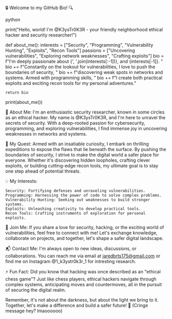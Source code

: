 🔒 Welcome to my GitHub Bio! 🔍

python

print("Hello, world! I'm @K3ysTr0K3R - your friendly neighborhood ethical hacker and security researcher!")

def about_me():
    interests = ["Security", "Programming", "Vulnerability Hunting", "Exploits", "Recon Tools"]
    passions = ["Uncovering vulnerabilities", "Exploring network weaknesses", "Crafting exploits"]
    bio = f"I'm deeply passionate about {', '.join(interests[:-1])}, and {interests[-1]}. "
    bio += f"Constantly on the lookout for vulnerabilities, I love to push the boundaries of security, "
    bio += f"discovering weak spots in networks and systems. Armed with programming skills, "
    bio += f"I create both practical exploits and exciting recon tools for my personal adventures."

    return bio

print(about_me())

📖 About Me:
I'm an enthusiastic security researcher, known in some circles as an ethical hacker. My name is @K3ysTr0K3R, and I'm here to unravel the secrets of security. With a deep-rooted passion for cybersecurity, programming, and exploring vulnerabilities, I find immense joy in uncovering weaknesses in networks and systems.

🔎 My Quest:
Armed with an insatiable curiosity, I embark on thrilling expeditions to expose the flaws that lie beneath the surface. By pushing the boundaries of security, I strive to make the digital world a safer place for everyone. Whether it's discovering hidden loopholes, crafting clever exploits, or building cutting-edge recon tools, my ultimate goal is to stay one step ahead of potential threats.

💡 My Interests:

    Security: Fortifying defenses and unraveling vulnerabilities.
    Programming: Harnessing the power of code to solve complex problems.
    Vulnerability Hunting: Seeking out weaknesses to build stronger systems.
    Exploits: Unleashing creativity to develop practical tools.
    Recon Tools: Crafting instruments of exploration for personal exploits.

🔐 Join Me:
If you share a love for security, hacking, or the exciting world of vulnerabilities, feel free to connect with me! Let's exchange knowledge, collaborate on projects, and together, let's shape a safer digital landscape.

📬 Contact Me:
I'm always open to new ideas, discussions, or collaborations. You can reach me via email at jaredbrts175@gmail.com or find me on Instagram @1_k3ystr0k3r_1 for intresting research.

⚡ Fun Fact:
Did you know that hacking was once described as an "ethical chess game"? Just like chess players, ethical hackers navigate through complex systems, anticipating moves and countermoves, all in the pursuit of securing the digital realm.

Remember, it's not about the darkness, but about the light we bring to it. Together, let's make a difference and build a safer future! 💪 (Cringe message hey? lmaoooooo)
